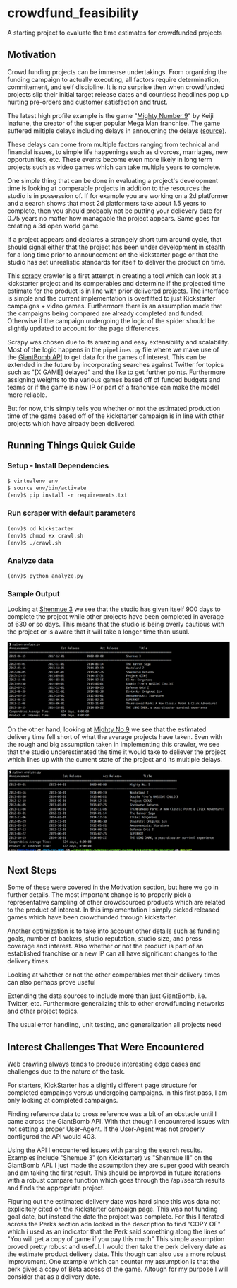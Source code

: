 # crowdfund_feasibility
A starting project to evaluate the time estimates for crowdfunded projects

## Motivation
Crowd funding projects can be immense undertakings. From organizing the funding campaign to actually executing, all factors require determination, commitement, and self discipline. It is no surprise then when crowdfunded projects slip their initial target release dates and countless headlines pop up hurting pre-orders and customer satisfaction and trust. 


The latest high profile example is the game "[Mighty Number 9](https://www.kickstarter.com/projects/mightyno9/mighty-no-9/description)" by Keiji Inafune, the creator of the super popular Mega Man franchise. The game suffered miltiple delays including delays in annoucning the delays ([source](http://gameranx.com/updates/id/47082/article/how-much-longer-does-the-mighty-no-9-community-need-to-wait/)).


These delays can come from multiple factors ranging from technical and financial issues, to simple life happenings such as divorces, marriages, new opportunities, etc. These events become even more likely in long term projects such as video games which can take multiple years to complete.


One simple thing that can be done in evaluating a project's development time is looking at comperable projects in addition to the resources the studio is in possession of. If for example you are working on a 2d platformer and a search shows that most 2d platformers take about 1.5 years to complete, then you should probably not be putting your delievery date for 0.75 years no matter how managable the project appears. Same goes for creating a 3d open world game. 


If a project appears and declares a strangely short turn around cycle, that should signal either that the project has been under development in stealth for a long time prior to announcement on the kickstarter page or that the studio has set unrealistic standards for itself to deliver the product on time.


This [scrapy](http://scrapy.org/) crawler is a first attempt in creating a tool which can look at a kickstarter project and its comperables and determine if the projected time estimate for the product is in line with prior delivered projects.
The interface is simple and the current implementation is overfitted to just Kickstarter campaigns + video games. Furthermore there is an assumption made that the campaigns being compared are already completed and funded. Otherwise if the campaign undergoing the logic of the spider should be slightly updated to account for the page differences. 

Scrapy was chosen due to its amazing and easy extensibility and scalability. Most of the logic happens in the ```pipelines.py``` file where we make use of the [GiantBomb API](http://www.giantbomb.com/api/) to get data for the games of interest. This can be extended in the future by incorporating searches against Twitter for topics such as "[X GAME] delayed" and the like to get further points. Furthermore assigning weights to the various games based off of funded budgets and teams or if the game is new IP or part of a franchise can make the model more reliable. 


But for now, this simply tells you whether or not the estimated production time of the game based off of the kickstarter campaign is in line with other projects which have already been delivered. 


## Running Things Quick Guide
### Setup - Install Dependencies
```
$ virtualenv env
$ source env/bin/activate
(env)$ pip install -r requirements.txt
```

### Run scraper with default parameters
```
(env)$ cd kickstarter
(env)$ chmod +x crawl.sh
(env)$ ./crawl.sh
```

### Analyze data
```
(env)$ python analyze.py
```

### Sample Output

Looking at [Shenmue 3](https://www.kickstarter.com/projects/ysnet/shenmue-3) we see that the studio has given itself 900 days to complete the project while other projects have been completed in average of 630 or so days. This means that the studio is being overly cautious with the project or is aware that it will take a longer time than usual. 

![shenmue 3 results](https://raw.githubusercontent.com/AVatch/crowdfund_feasibility/master/kickstarter/sample_shenmue3.png)


On the other hand, looking at [Mighty No 9]() we see that the estimated delivery time fell short of what the average projects have taken. Even with the rough and big assumption taken in implementing this crawler, we see that the studio underestimated the time it would take to deliever the project which lines up with the current state of the project and its multiple delays. 

![mighty no 9 results](https://raw.githubusercontent.com/AVatch/crowdfund_feasibility/master/kickstarter/sample_mightyno9.png)

## Next Steps
Some of these were covered in the Motivation section, but here we go in further details. The most important change is to properly pick a representative sampling of other crowdsourced products which are related to the product of interest. In this implementation I simply picked released games which have been crowdfunded through kickstarter. 

Another optimization is to take into account other details such as funding goals, number of backers, studio reputation, studio size, and press coverage and interest. Also whether or not the product is part of an established franchise or a new IP can all have significant changes to the delivery times. 

Looking at whether or not the other comperables met their delivery times can also perhaps prove useful

Extending the data sources to include more than just GiantBomb, i.e. Twitter, etc. Furthermore generalizing this to other crowdfunding networks and other project topics.

The usual error handling, unit testing, and generalization all projects need


## Interest Challenges That Were Encountered
Web crawling always tends to produce interesting edge cases and challenges due to the nature of the task.

For starters, KickStarter has a slightly different page structure for completed campaings versus undergoing campaigns. In this first pass, I am only looking at completed campaigns. 

Finding reference data to cross reference was a bit of an obstacle until I came across the GiantBomb API. With that though I encountered issues with not setting a proper User-Agent. If the User-Agent was not properly configured the API would 403. 

Using the API I encountered issues with parsing the search results. Examples include "Shemue 3" (on Kickstarter) vs "Shenmue III" on the GiantBomb API. I just made the assumption they are super good with search and am taking the first result. This should be improved in future iterations with a robust compare function which goes through the /api/search results and finds the appropriate project.

Figuring out the estimated delivery date was hard since this was data not explicitely cited on the Kickstarter campaign page. This was not funding goal date, but instead the date the project was complete. For this I iterated across the Perks section adn looked in the description to find "COPY OF" which i used as an indicator that the Perk said something along the lines of "You will get a copy of game if you pay this much" This simple assumption proved pretty robust and useful. I would then take the perk delivery date as the estimate product delivery date. This though can also use a more robust improvement. One example which can counter my assumption is that the perk gives a copy of Beta access of the game. Altough for my purpose I will consider that as a delivery date. 
